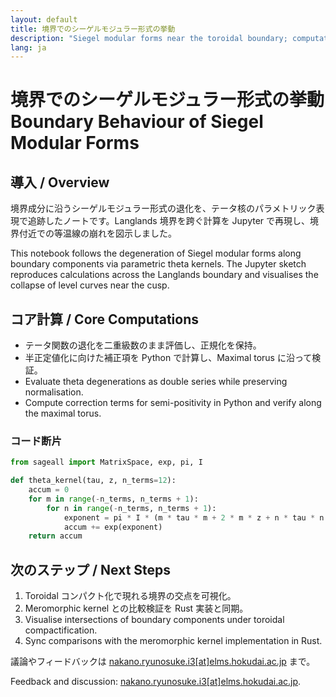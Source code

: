 ```yaml
---
layout: default
title: 境界でのシーゲルモジュラー形式の挙動
description: "Siegel modular forms near the toroidal boundary; computational notebook."
lang: ja
---
```


# <span class="lang-ja">境界でのシーゲルモジュラー形式の挙動</span><span class="lang-en">Boundary Behaviour of Siegel Modular Forms</span>

## 導入 / Overview
境界成分に沿うシーゲルモジュラー形式の退化を、テータ核のパラメトリック表現で追跡したノートです。Langlands 境界を跨ぐ計算を Jupyter で再現し、境界付近での等温線の崩れを図示しました。  
<p class="lang-en measure">This notebook follows the degeneration of Siegel modular forms along boundary components via parametric theta kernels. The Jupyter sketch reproduces calculations across the Langlands boundary and visualises the collapse of level curves near the cusp.</p>

## コア計算 / Core Computations
- <span class="lang-ja">テータ関数の退化を二重級数のまま評価し、正規化を保持。</span>
- <span class="lang-ja">半正定値化に向けた補正項を Python で計算し、Maximal torus に沿って検証。</span>
- <span class="lang-en">Evaluate theta degenerations as double series while preserving normalisation.</span>
- <span class="lang-en">Compute correction terms for semi-positivity in Python and verify along the maximal torus.</span>

### コード断片
```python
from sageall import MatrixSpace, exp, pi, I

def theta_kernel(tau, z, n_terms=12):
    accum = 0
    for m in range(-n_terms, n_terms + 1):
        for n in range(-n_terms, n_terms + 1):
            exponent = pi * I * (m * tau * m + 2 * m * z + n * tau * n + 2 * n * z)
            accum += exp(exponent)
    return accum
```

## 次のステップ / Next Steps
1. <span class="lang-ja">Toroidal コンパクト化で現れる境界の交点を可視化。</span>
2. <span class="lang-ja">Meromorphic kernel との比較検証を Rust 実装と同期。</span>
3. <span class="lang-en">Visualise intersections of boundary components under toroidal compactification.</span>
4. <span class="lang-en">Sync comparisons with the meromorphic kernel implementation in Rust.</span>

<p class="lang-ja">議論やフィードバックは <a href="mailto:nakano.ryunosuke.i3[at]elms.hokudai.ac.jp">nakano.ryunosuke.i3[at]elms.hokudai.ac.jp</a> まで。</p>
<p class="lang-en">Feedback and discussion: <a href="mailto:nakano.ryunosuke.i3[at]elms.hokudai.ac.jp">nakano.ryunosuke.i3[at]elms.hokudai.ac.jp</a>.</p>
